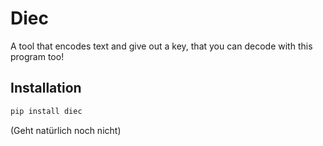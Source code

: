 # Diec

A tool that encodes text and give out a key, that you can decode with this program too!

## Installation

```bash
pip install diec
```
(Geht natürlich noch nicht)
